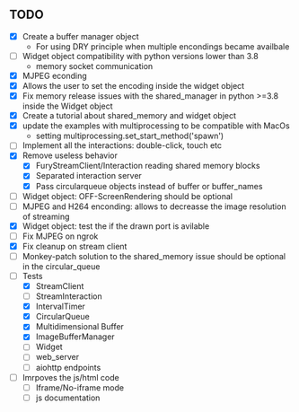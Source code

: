 
## TODO
- [x] Create a buffer manager object
  - For using DRY principle when multiple encondings became availbale
- [ ] Widget object compatibility with python versions lower than 3.8
  - memory socket communication  
- [x] MJPEG econding
- [x] Allows the user to set the encoding inside the widget object
- [x] Fix memory release issues with the shared_manager in python >=3.8 inside the Widget object
- [x] Create a tutorial about shared_memory and widget object
- [x] update the examples with multiprocessing to be compatible with MacOs
  - setting multiprocessing.set_start_method('spawn')
- [ ] Implement all the interactions: double-click, touch etc
- [x] Remove useless behavior
  - [x] FuryStreamClient/Interaction reading shared memory blocks
  - [x] Separated interaction server
  - [x] Pass circularqueue objects instead of buffer or buffer_names
- [ ] Widget object: OFF-ScreenRendering should be optional 
- [ ] MJPEG and H264 enconding:  allows to decreasse the image resolution of  streaming
- [x] Widget object: test the if the drawn port is avilable
- [ ] Fix MJPEG  on ngrok
- [x] Fix cleanup on stream client
- [ ] Monkey-patch solution to the shared_memory issue should be optional in the circular_queue
- [ ] Tests
  - [x] StreamClient
  - [ ] StreamInteraction
  - [x] IntervalTimer
  - [x] CircularQueue
  - [x] Multidimensional Buffer
  - [x] ImageBufferManager
  - [ ] Widget
  - [ ] web_server
  - [ ] aiohttp endpoints
- [ ] Imrpoves the js/html code
  - [ ] Iframe/No-iframe mode 
  - [ ] js documentation